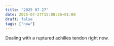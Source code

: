 ```yaml
---
title: "2025 07 27"
date: 2025-07-27T15:08:26+01:00
draft: false
tags: ["now"]
---
```


Dealing with a ruptured achilles tendon right now.

